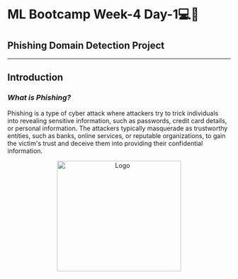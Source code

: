 # ML Bootcamp Week-4 Day-1💻👤
## Phishing Domain Detection Project
----
## Introduction
### ***What is Phishing?***
Phishing is a type of cyber attack where attackers try to trick individuals into revealing sensitive information, such as passwords, credit card details, or personal information. The attackers typically masquerade as trustworthy entities, such as banks, online services, or reputable organizations, to gain the victim's trust and deceive them into providing their confidential information.

<div id="header" align="center">
<img src="https://github.com/AditiF16/ML-Bootcamp/blob/master/How-to-Submit-a-Collab-File/images/Img%20pokemon.png" alt="Logo" align= "center" width="280" height="250" />
</div>